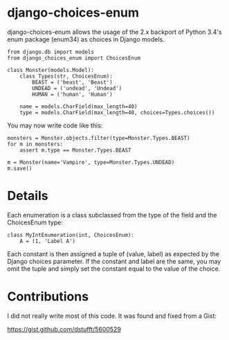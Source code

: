 django-choices-enum
===================

django-choices-enum allows the usage of the 2.x backport of Python 3.4's enum
package (enum34) as choices in Django models.

    from django.db import models
    from django_choices_enum import ChoicesEnum

    class Monster(models.Model):
        class Types(str, ChoicesEnum):
            BEAST = ('beast', 'Beast')
            UNDEAD = ('undead', 'Undead')
            HUMAN = ('human', 'Human')

        name = models.CharField(max_length=40)
        type = models.CharField(max_length=40, choices=Types.choices())

You may now write code like this:

    monsters = Monster.objects.filter(type=Monster.Types.BEAST)
    for m in monsters:
        assert m.type == Monster.Types.BEAST

    m = Monster(name='Vampire', type=Monster.Types.UNDEAD)
    m.save()

Details
=======

Each enumeration is a class subclassed from the type of the field and the
ChoicesEnum type:

    class MyIntEnumeration(int, ChoicesEnum):
        A = (1, 'Label A')

Each constant is then assigned a tuple of (value, label) as expected by
the Django choices parameter.  If the constant and label are the same,
you may omit the tuple and simply set the constant equal to the value of
the choice.

Contributions
=============

I did not really write most of this code.  It was found and fixed from
a Gist:

https://gist.github.com/dstufft/5600529
